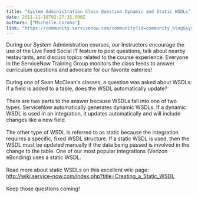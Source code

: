 ```yaml
---
title: "System Administration Class Question Dynamic and Static WSDLs"
date: 2011-11-18T02:27:35.000Z
authors: ["Michelle.Corona"]
link: "https://community.servicenow.com/community?id=community_blog&sys_id=993e2e6ddbd0dbc01dcaf3231f9619b2"
---
```

<p>During our System Administration courses, our Instructors encourage the use of the Live Feed Social IT feature to post questions, talk about nearby restaurants, and discuss topics related to the course experience. Everyone in the ServiceNow Training Group monitors the class feeds to answer curriculum questions and advocate for our favorite eateries!<br/><br/>During one of Sean McClean's classes, a question was asked about WSDLs: if a field is added to a table, does the WSDL automatically update?<br/><br/>There are two parts to the answer because WSDLs fall into one of two types. ServiceNow automatically generates dynamic WSDLs. If a dynamic WSDL is used in an integration, it updates automatically and will include changes like a new field.<br/><br/>The other type of WSDL is referred to as static because the integration requires a specific, fixed WSDL structure. If a static WSDL is used, then the WSDL must be updated manually if the data being passed is involved in the change to the table. One of our most popular integrations (Verizon eBonding) uses a static WSDL.<br/><br/>Read more about static WSDLs on this excellent wiki page:<br/><a title="k-external-small" class="jive-link-external-small" href="http://wiki.service-now.com/index.php?title=Creating_a_Static_WSDL" rel="nofollow" target="_blank">http://wiki.service-now.com/index.php?title=Creating_a_Static_WSDL</a><br/><br/>Keep those questions coming!</p>